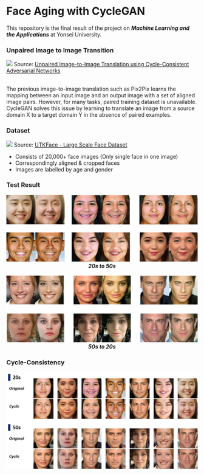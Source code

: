 # Face Aging with CycleGAN
This repository is the final result of the project on <B><I>Machine Learning and the Applications</I></B> at Yonsei University.

### Unpaired Image to Image Transition
<img src="https://junyanz.github.io/CycleGAN/images/teaser_high_res.jpg">
Source: <a href="https://junyanz.github.io/CycleGAN/" target="_blank">Unpaired Image-to-Image Translation using Cycle-Consistent Adversarial Networks</a>

<br>The previous image-to-image translation such as Pix2Pix learns the mapping between an input image and an output image with a set of aligned image pairs. However, for many tasks, paired training dataset is unavailable. CycleGAN solves this issue by learning to translate an image from a source domain X to a target domain Y in the absence of paired examples.

### Dataset
<img src="https://susanqq.github.io/UTKFace/icon/logoWall2.jpg" width="500">
Source: <a href="https://susanqq.github.io/UTKFace/" target="_blank">UTKFace - Large Scale Face Dataset</a>

* Consists of 20,000+ face images (Only single face in one image)
* Correspondingly aligned & cropped faces
* Images are labelled by age and gender


### Test Result
<p align="center">
  <img src="./datasets/face/20s_to_50s.png" width="700"><br>
  <b><I>20s to 50s</I></b>
  <br><br>
  <img src="./datasets/face/50s_to_20s.png" width="700"><br>
  <b><I>50s to 20s</I></b>
</p>

### Cycle-Consistency

<p align="center">
  <img src="./datasets/face/cyclic_consistency.png"><br>
</p>
